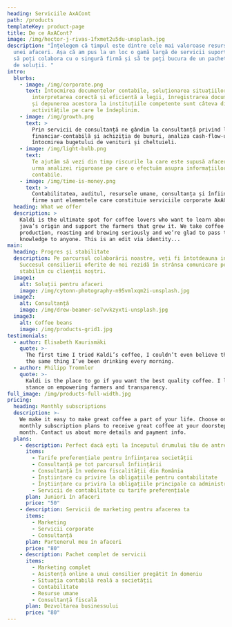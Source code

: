 ```yaml
---
heading: Serviciile AxACont
path: /products
templateKey: product-page
title: De ce AxACont?
image: /img/hector-j-rivas-1fxmet2u5du-unsplash.jpg
description: "Înțelegem că timpul este dintre cele mai valoroase resurse ale
  unei afaceri. Așa că am pus la un loc o gamă largă de servicii suport, ca tu
  să poți colabora cu o singură firmă și să te poți bucura de un pachet întreg
  de soluții. "
intro:
  blurbs:
    - image: /img/corporate.png
      text: Întocmirea documentelor contabile, soluționarea situațiilor inedite,
        interpretarea corectă și eficientă a legii, înregistrarea documentelor
        și depunerea acestora la instituțiile competente sunt câteva dintre
        activitățile pe care le îndeplinim.
    - image: /img/growth.png
      text: >
        Prin servicii de consultanță ne gândim la consultanță privind legislația
        financiar-contabilă și achiziția de bunuri, analiza cash-flow-ului și
        întocmirea bugetului de venituri și cheltuieli.
    - image: /img/light-bulb.png
      text:
        Te ajutăm să vezi din timp riscurile la care este supusă afacerea ta, în
        urma analizei riguroase pe care o efectuăm asupra informațiilor
        contabile.
    - image: /img/time-is-money.png
      text: >
        Contabilitatea, auditul, resursele umane, consultanța și înființarea de
        firme sunt elementele care constituie serviciile corporate AxACont.
  heading: What we offer
  description: >
    Kaldi is the ultimate spot for coffee lovers who want to learn about their
    java’s origin and support the farmers that grew it. We take coffee
    production, roasting and brewing seriously and we’re glad to pass that
    knowledge to anyone. This is an edit via identity...
main:
  heading: Progres și stabilitate
  description: Pe parcursul colaborării noastre, veți fi întotdeauna informat.
    Succesul consilierii oferite de noi rezidă în strânsa comunicare pe care o
    stabilim cu clienții noștri.
  image1:
    alt: Soluții pentru afaceri
    image: /img/cytonn-photography-n95vmlxqm2i-unsplash.jpg
  image2:
    alt: Consultanță
    image: /img/drew-beamer-se7vvkzyxti-unsplash.jpg
  image3:
    alt: Coffee beans
    image: /img/products-grid1.jpg
testimonials:
  - author: Elisabeth Kaurismäki
    quote: >-
      The first time I tried Kaldi’s coffee, I couldn’t even believe that was
      the same thing I’ve been drinking every morning.
  - author: Philipp Trommler
    quote: >-
      Kaldi is the place to go if you want the best quality coffee. I love their
      stance on empowering farmers and transparency.
full_image: /img/products-full-width.jpg
pricing:
  heading: Monthly subscriptions
  description: >-
    We make it easy to make great coffee a part of your life. Choose one of our
    monthly subscription plans to receive great coffee at your doorstep each
    month. Contact us about more details and payment info.
  plans:
    - description: Perfect dacă ești la începutul drumului tău de antreprenor.
      items:
        - Tarife preferențiale pentru înființarea societății
        - Consultanță pe tot parcursul înființării
        - Consultanță în vederea fiscalității din România
        - Înștiințare cu privire la obligațiile pentru contabilitate
        - Înștiințare cu privira la obligațiile principale ca administrator
        - Servicii de contabilitate cu tarife preferențiale
      plan: Juniori în afaceri
      price: "50"
    - description: Servicii de marketing pentru afacerea ta
      items:
        - Marketing
        - Servicii corporate
        - Consultanță
      plan: Partenerul meu în afaceri
      price: "80"
    - description: Pachet complet de servicii
      items:
        - Marketing complet
        - Asistență online a unui consilier pregătit în domeniu
        - Situația contabilă reală a societății
        - Contabilitate
        - Resurse umane
        - Consultanță fiscală
      plan: Dezvoltarea businessului
      price: "80"
---
```

